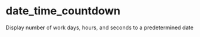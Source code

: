 date_time_countdown
===================

Display number of work days, hours, and seconds to a predetermined date
